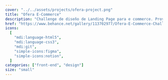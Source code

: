 ```yaml
---
cover: "../../assets/projects/ofera-project.png"
title: "Ofera E-Commerce"
description: "Challenge de diseño de Landing Page para e commerce. Proyecto realizado sin fines de lucros con propósito de aprendizaje."
href: "https://www.behance.net/gallery/113702977/Ofera-E-Commerce-Challenge"
icons:
  [
    "mdi:language-html5",
    "mdi:language-css3",
    "mdi:git",
    "simple-icons:figma",
    "simple-icons:notion",
  ]
categories: ["front-end", "design"]
size: "small"
---
```

